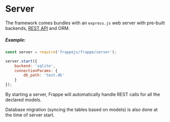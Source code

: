 # Server

The framework comes bundles with an `express.js` web server with pre-built backends, [REST API](rest.md) and ORM.

##### Example:

```js
const server = require('frappejs/frappe/server');

server.start({
	backend: 'sqlite',
	connectionParams: {
		db_path: 'test.db'
	}
});
```

By starting a server, Frappe will automatically handle REST calls for all the declared models.

Database migration (syncing the tables based on models) is also done at the time of server start.
